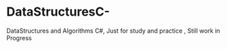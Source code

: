 # DataStructuresC-

DataStructures and Algorithms C#, Just for study and practice , Still work in Progress
